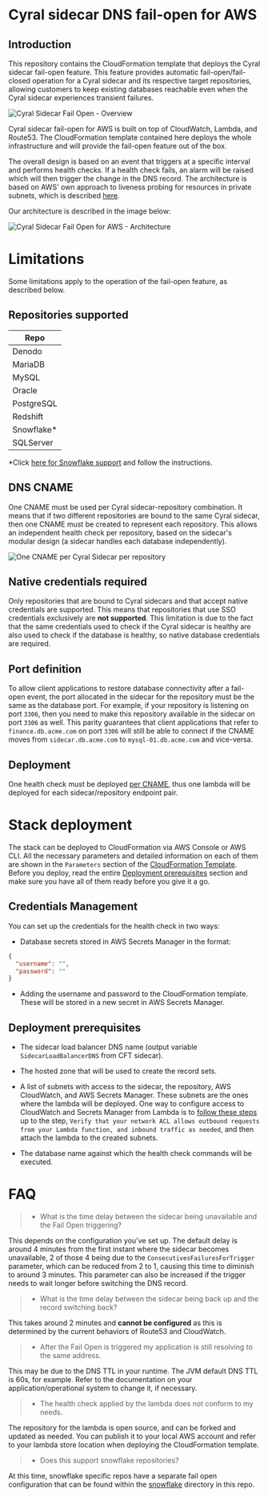 # Cyral sidecar DNS fail-open for AWS

## Introduction

This repository contains the CloudFormation template that deploys the Cyral sidecar fail-open feature.
This feature provides automatic fail-open/fail-closed operation for a Cyral sidecar and its respective target repositories,
allowing customers to keep existing databases reachable even when the Cyral sidecar experiences transient
failures.

![Cyral Sidecar Fail Open - Overview](./img/fail_open_overview.png)

Cyral sidecar fail-open for AWS is built on top of CloudWatch, Lambda, and Route53. The CloudFormation
template contained here deploys the whole infrastructure and will provide the fail-open feature out of
the box.

The overall design is based on an event that triggers at a specific interval and performs health checks.
If a health check fails, an alarm will be raised which will then trigger the change in the DNS record.
The architecture is based on AWS' own approach to liveness probing for resources in private subnets, which is
described [here](https://aws.amazon.com/blogs/networking-and-content-delivery/performing-route-53-health-checks-on-private-resources-in-a-vpc-with-aws-lambda-and-amazon-cloudwatch/).

Our architecture is described in the image below:

![Cyral Sidecar Fail Open for AWS - Architecture](./img/fail_open_aws.png)

# Limitations

Some limitations apply to the operation of the fail-open feature, as described below.

## Repositories supported

| Repo          |
|-------------- |
| Denodo        |
| MariaDB       |
| MySQL         |
| Oracle        |
| PostgreSQL    |
| Redshift      |
| Snowflake\*   |
| SQLServer     |

\*Click [here for Snowflake support](./snowflake) and follow the instructions.

## DNS CNAME

One CNAME must be used per Cyral sidecar-repository combination. It means that if two different
repositories are bound to the same Cyral sidecar, then one CNAME must be created to represent
each repository. This allows an independent health check per repository, based on the sidecar's
modular design (a sidecar handles each database independently).

![One CNAME per Cyral Sidecar per repository](./img/fail_open_cname_conf.png)

## Native credentials required

Only repositories that are bound to Cyral sidecars and that accept native credentials are supported.
This means that repositories that use SSO credentials exclusively are **not supported**. This
limitation is due to the fact that the same credentials used to check if the Cyral sidecar is
healthy are also used to check if the database is healthy, so native database credentials are
required.

## Port definition

To allow client applications to restore database connectivity after a fail-open event, the port
allocated in the sidecar for the repository must be the same as the database port. For example,
if your repository is listening on port `3306`, then you need to make this repository
available in the sidecar on port `3306` as well. This parity guarantees that client
applications that refer to `finance.db.acme.com` on port `3306` will still be able to connect
if the CNAME moves from `sidecar.db.acme.com` to `mysql-01.db.acme.com` and vice-versa.

## Deployment

One health check must be deployed [per CNAME](#dns-cname), thus
one lambda will be deployed for each sidecar/repository endpoint pair.


# Stack deployment

The stack can be deployed to CloudFormation via AWS Console or AWS CLI. All the necessary parameters
and detailed information on each of them are shown in the `Parameters` section of the
[CloudFormation Template](./templates/cft_sidecar_failopen.yaml). Before you deploy, read the entire
[Deployment prerequisites](#deployment-prerequisites) section and make sure you have all of them
ready before you give it a go.

## Credentials Management

You can set up the credentials for the health check in two ways:

- Database secrets stored in AWS Secrets Manager in the format:

```json
{
  "username": "",
  "password": ""
}
```
- Adding the username and password to the CloudFormation template. These will be stored in a new secret
  in AWS Secrets Manager.

## Deployment prerequisites

- The sidecar load balancer DNS name (output variable `SidecarLoadBalancerDNS` from CFT sidecar).

- The hosted zone that will be used to create the record sets.

- A list of subnets with access to the sidecar, the repository, AWS CloudWatch, and AWS Secrets Manager.
  These subnets are the ones where the lambda will be deployed. One way to configure access to
  CloudWatch and Secrets Manager from Lambda is to [follow these steps](https://aws.amazon.com/premiumsupport/knowledge-center/internet-access-lambda-function/)
  up to the step, `Verify that your network ACL allows outbound requests from your Lambda function, and inbound traffic as needed`,
  and then attach the lambda to the created subnets.

- The database name against which the health check commands will be executed.

# FAQ

> - What is the time delay between the sidecar being unavailable and the Fail Open triggering?

This depends on the configuration you've set up. The default delay is around 4 minutes from the first instant where the sidecar becomes unavailable, 2 of those 4 being due to the `ConsecutivesFailuresForTrigger` parameter, which can be reduced from 2 to 1, causing this time to diminish to around 3 minutes. This parameter can also be increased if the trigger needs to wait longer before switching the DNS record.

> - What is the time delay between the sidecar being back up and the record switching back?

This takes around 2 minutes and **cannot be configured** as this is determined by the current behaviors of Route53 and CloudWatch.

> - After the Fail Open is triggered my application is still resolving to the same address.

This may be due to the DNS TTL in your runtime. The JVM default DNS TTL is 60s, for example. Refer to the documentation on your application/operational system to change it, if necessary.

> - The health check applied by the lambda does not conform to my needs.

The repository for the lambda is open source, and can be forked and updated as needed. You can publish it to your local AWS account and refer to your lambda store location when deploying the CloudFormation template.

> - Does this support snowflake repositories?

At this time, snowflake specific repos have a separate fail open configuration that can be found within the [snowflake](./snowflake) directory in this repo.
